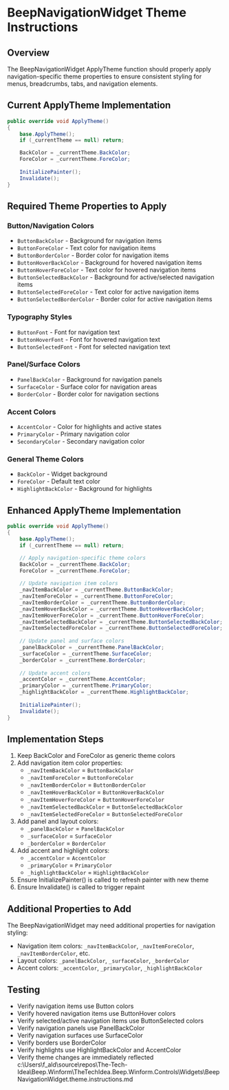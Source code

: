 # BeepNavigationWidget Theme Instructions

## Overview
The BeepNavigationWidget ApplyTheme function should properly apply navigation-specific theme properties to ensure consistent styling for menus, breadcrumbs, tabs, and navigation elements.

## Current ApplyTheme Implementation
```csharp
public override void ApplyTheme()
{
    base.ApplyTheme();
    if (_currentTheme == null) return;

    BackColor = _currentTheme.BackColor;
    ForeColor = _currentTheme.ForeColor;
    
    InitializePainter();
    Invalidate();
}
```

## Required Theme Properties to Apply

### Button/Navigation Colors
- `ButtonBackColor` - Background for navigation items
- `ButtonForeColor` - Text color for navigation items
- `ButtonBorderColor` - Border color for navigation items
- `ButtonHoverBackColor` - Background for hovered navigation items
- `ButtonHoverForeColor` - Text color for hovered navigation items
- `ButtonSelectedBackColor` - Background for active/selected navigation items
- `ButtonSelectedForeColor` - Text color for active navigation items
- `ButtonSelectedBorderColor` - Border color for active navigation items

### Typography Styles
- `ButtonFont` - Font for navigation text
- `ButtonHoverFont` - Font for hovered navigation text
- `ButtonSelectedFont` - Font for selected navigation text

### Panel/Surface Colors
- `PanelBackColor` - Background for navigation panels
- `SurfaceColor` - Surface color for navigation areas
- `BorderColor` - Border color for navigation sections

### Accent Colors
- `AccentColor` - Color for highlights and active states
- `PrimaryColor` - Primary navigation color
- `SecondaryColor` - Secondary navigation color

### General Theme Colors
- `BackColor` - Widget background
- `ForeColor` - Default text color
- `HighlightBackColor` - Background for highlights

## Enhanced ApplyTheme Implementation
```csharp
public override void ApplyTheme()
{
    base.ApplyTheme();
    if (_currentTheme == null) return;

    // Apply navigation-specific theme colors
    BackColor = _currentTheme.BackColor;
    ForeColor = _currentTheme.ForeColor;
    
    // Update navigation item colors
    _navItemBackColor = _currentTheme.ButtonBackColor;
    _navItemForeColor = _currentTheme.ButtonForeColor;
    _navItemBorderColor = _currentTheme.ButtonBorderColor;
    _navItemHoverBackColor = _currentTheme.ButtonHoverBackColor;
    _navItemHoverForeColor = _currentTheme.ButtonHoverForeColor;
    _navItemSelectedBackColor = _currentTheme.ButtonSelectedBackColor;
    _navItemSelectedForeColor = _currentTheme.ButtonSelectedForeColor;
    
    // Update panel and surface colors
    _panelBackColor = _currentTheme.PanelBackColor;
    _surfaceColor = _currentTheme.SurfaceColor;
    _borderColor = _currentTheme.BorderColor;
    
    // Update accent colors
    _accentColor = _currentTheme.AccentColor;
    _primaryColor = _currentTheme.PrimaryColor;
    _highlightBackColor = _currentTheme.HighlightBackColor;
    
    InitializePainter();
    Invalidate();
}
```

## Implementation Steps
1. Keep BackColor and ForeColor as generic theme colors
2. Add navigation item color properties:
   - `_navItemBackColor` = `ButtonBackColor`
   - `_navItemForeColor` = `ButtonForeColor`
   - `_navItemBorderColor` = `ButtonBorderColor`
   - `_navItemHoverBackColor` = `ButtonHoverBackColor`
   - `_navItemHoverForeColor` = `ButtonHoverForeColor`
   - `_navItemSelectedBackColor` = `ButtonSelectedBackColor`
   - `_navItemSelectedForeColor` = `ButtonSelectedForeColor`
3. Add panel and layout colors:
   - `_panelBackColor` = `PanelBackColor`
   - `_surfaceColor` = `SurfaceColor`
   - `_borderColor` = `BorderColor`
4. Add accent and highlight colors:
   - `_accentColor` = `AccentColor`
   - `_primaryColor` = `PrimaryColor`
   - `_highlightBackColor` = `HighlightBackColor`
5. Ensure InitializePainter() is called to refresh painter with new theme
6. Ensure Invalidate() is called to trigger repaint

## Additional Properties to Add
The BeepNavigationWidget may need additional properties for navigation styling:
- Navigation item colors: `_navItemBackColor`, `_navItemForeColor`, `_navItemBorderColor`, etc.
- Layout colors: `_panelBackColor`, `_surfaceColor`, `_borderColor`
- Accent colors: `_accentColor`, `_primaryColor`, `_highlightBackColor`

## Testing
- Verify navigation items use Button colors
- Verify hovered navigation items use ButtonHover colors
- Verify selected/active navigation items use ButtonSelected colors
- Verify navigation panels use PanelBackColor
- Verify navigation surfaces use SurfaceColor
- Verify borders use BorderColor
- Verify highlights use HighlightBackColor and AccentColor
- Verify theme changes are immediately reflected</content>
<parameter name="filePath">c:\Users\f_ald\source\repos\The-Tech-Idea\Beep.Winform\TheTechIdea.Beep.Winform.Controls\Widgets\BeepNavigationWidget.theme.instructions.md